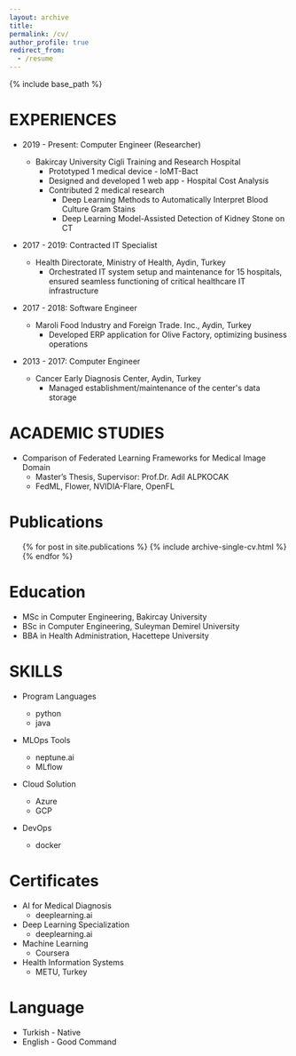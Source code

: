 ```yaml
---
layout: archive
title:
permalink: /cv/
author_profile: true
redirect_from:
  - /resume
---
```

{% include base_path %}

EXPERIENCES
======
* 2019 - Present: Computer Engineer (Researcher)
  * Bakircay University Cigli Training and Research Hospital
    * Prototyped 1 medical device - IoMT-Bact
    * Designed and developed 1 web app - Hospital Cost Analysis
    * Contributed 2 medical research
      * Deep Learning Methods to Automatically Interpret Blood Culture Gram Stains 
      * Deep Learning Model-Assisted Detection of Kidney Stone on CT

* 2017 - 2019: Contracted IT Specialist
  * Health Directorate, Ministry of Health, Aydin, Turkey
    * Orchestrated IT system setup and maintenance for 15 hospitals, ensured  seamless functioning of critical healthcare IT infrastructure

* 2017 - 2018: Software Engineer
  * Maroli Food Industry and Foreign Trade. Inc., Aydin, Turkey
    * Developed ERP application for Olive Factory, optimizing business operations

* 2013 - 2017: Computer Engineer
  * Cancer Early Diagnosis Center, Aydin, Turkey
    * Managed establishment/maintenance of the center's data storage

ACADEMIC STUDIES
======
* Comparison of Federated Learning Frameworks for Medical Image Domain
  * Master’s Thesis, Supervisor: Prof.Dr. Adil ALPKOCAK	
  * FedML, Flower, NVIDIA-Flare, OpenFL

Publications
======
  <ul>{% for post in site.publications %}
    {% include archive-single-cv.html %}
  {% endfor %}</ul>

Education
======
* MSc in Computer Engineering, Bakircay University
* BSc in Computer Engineering, Suleyman Demirel University
* BBA in Health Administration, Hacettepe University

SKILLS
======
* Program Languages
  * python
  * java
    
* MLOps Tools
    * neptune.ai
    * MLflow
      
* Cloud Solution
  * Azure
  * GCP
    
* DevOps
  * docker

Certificates
======
* AI for Medical Diagnosis
  * deeplearning.ai
* Deep Learning Specialization
  * deeplearning.ai
* Machine Learning
  * Coursera
* Health Information Systems
  * METU, Turkey

Language
======
* Turkish -  Native
* English -  Good Command
  

  

